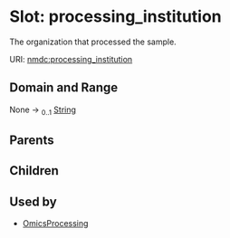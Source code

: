 
# Slot: processing_institution


The organization that processed the sample.

URI: [nmdc:processing_institution](https://microbiomedata/meta/processing_institution)


## Domain and Range

None &#8594;  <sub>0..1</sub> [String](types/String.md)

## Parents


## Children


## Used by

 * [OmicsProcessing](OmicsProcessing.md)
